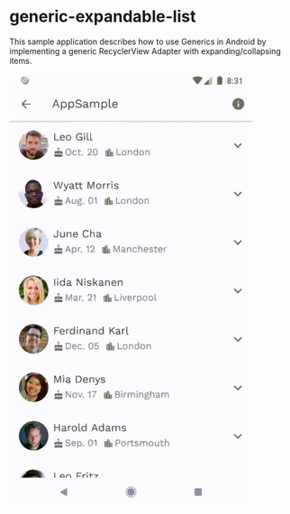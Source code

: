 # generic-expandable-list

This sample application describes how to use Generics in Android by implementing a generic RecyclerView Adapter with expanding/collapsing items. 

![](screenshot_users.gif)
